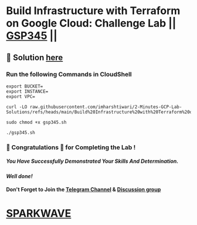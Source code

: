# Build Infrastructure with Terraform on Google Cloud: Challenge Lab || [GSP345](https://www.cloudskillsboost.google/focuses/42740?parent=catalog) ||

## 🔑 Solution [here](https://www.youtube.com/@sparkwave.01)

### Run the following Commands in CloudShell
```
export BUCKET=
export INSTANCE=
export VPC=
```
```
curl -LO raw.githubusercontent.com/imharshtiwari/2-Minutes-GCP-Lab-Solutions/refs/heads/main/Build%20Infrastructure%20with%20Terraform%20on%20Google%20Cloud%20Challenge%20Lab/gsp345.sh

sudo chmod +x gsp345.sh

./gsp345.sh
```

### 🐼 Congratulations 🎉 for Completing the Lab !

##### *You Have Successfully Demonstrated Your Skills And Determination.*

#### *Well done!*

#### Don't Forget to Join the [Telegram Channel](https://t.me/sparkwave.01) & [Discussion group](https://t.me/sparkwave.01chats)

# [SPARKWAVE](https://www.youtube.com/@sparkwave.01)
